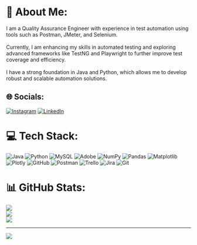 # 💫 About Me:
I am a Quality Assurance Engineer with experience in test automation using tools such as Postman, JMeter, and Selenium.<br><br>Currently, I am enhancing my skills in automated testing and exploring advanced frameworks like TestNG and Playwright to further improve test coverage and efficiency.<br><br>I have a strong foundation in Java and Python, which allows me to develop robust and scalable automation solutions.


## 🌐 Socials:
[![Instagram](https://img.shields.io/badge/Instagram-%23E4405F.svg?logo=Instagram&logoColor=white)](https://instagram.com/bozito_qajourney/) [![LinkedIn](https://img.shields.io/badge/LinkedIn-%230077B5.svg?logo=linkedin&logoColor=white)](https://linkedin.com/in/luiz-lopes-fonseca-neto/) 

# 💻 Tech Stack:
![Java](https://img.shields.io/badge/java-%23ED8B00.svg?style=for-the-badge&logo=openjdk&logoColor=white) ![Python](https://img.shields.io/badge/python-3670A0?style=for-the-badge&logo=python&logoColor=ffdd54) ![MySQL](https://img.shields.io/badge/mysql-4479A1.svg?style=for-the-badge&logo=mysql&logoColor=white) ![Adobe](https://img.shields.io/badge/adobe-%23FF0000.svg?style=for-the-badge&logo=adobe&logoColor=white) ![NumPy](https://img.shields.io/badge/numpy-%23013243.svg?style=for-the-badge&logo=numpy&logoColor=white) ![Pandas](https://img.shields.io/badge/pandas-%23150458.svg?style=for-the-badge&logo=pandas&logoColor=white) ![Matplotlib](https://img.shields.io/badge/Matplotlib-%23ffffff.svg?style=for-the-badge&logo=Matplotlib&logoColor=black) ![Plotly](https://img.shields.io/badge/Plotly-%233F4F75.svg?style=for-the-badge&logo=plotly&logoColor=white) ![GitHub](https://img.shields.io/badge/github-%23121011.svg?style=for-the-badge&logo=github&logoColor=white) ![Postman](https://img.shields.io/badge/Postman-FF6C37?style=for-the-badge&logo=postman&logoColor=white) ![Trello](https://img.shields.io/badge/Trello-%23026AA7.svg?style=for-the-badge&logo=Trello&logoColor=white) ![Jira](https://img.shields.io/badge/jira-%230A0FFF.svg?style=for-the-badge&logo=jira&logoColor=white) ![Git](https://img.shields.io/badge/git-%23F05033.svg?style=for-the-badge&logo=git&logoColor=white)
# 📊 GitHub Stats:
![](https://github-readme-stats.vercel.app/api?username=bozito1716&theme=dark&hide_border=false&include_all_commits=false&count_private=false)<br/>
![](https://nirzak-streak-stats.vercel.app/?user=bozito1716&theme=dark&hide_border=false)<br/>
![](https://github-readme-stats.vercel.app/api/top-langs/?username=bozito1716&theme=dark&hide_border=false&include_all_commits=false&count_private=false&layout=compact)

---
[![](https://visitcount.itsvg.in/api?id=bozito1716&icon=0&color=0)](https://visitcount.itsvg.in)

<!-- Proudly created with GPRM ( https://gprm.itsvg.in ) -->
